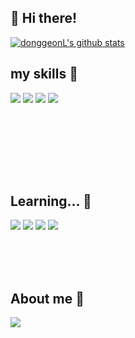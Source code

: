 ## 👋 Hi there!

 [![donggeonL's github stats](https://github-readme-stats.vercel.app/api?username=donggeonL)](https://github.com/anuraghazra/github-readme-stats)


## my skills 👀
<span target="_blank"><img src="https://img.shields.io/badge/DASP-E34F26?style=flat-square&logo=dasp&logoColor=white"/></span>
<a target="_blank"><img src="https://img.shields.io/badge/정보처리기사-E34F26?style=flat-square&logo=&logoColor=white"/></a>
<a target="_blank"><img src="https://img.shields.io/badge/리눅스 마스터 2급-E34F26?style=flat-square&logo=linux&logoColor=white"/></a>
<a target="_blank"><img src="https://img.shields.io/badge/SQLD 2급-E34F26?style=flat-square&logo=&logoColor=white"/></a>

<br/><br/>

<br/><br/><br/>


## Learning... 🌱
<span target="_blank"><img src="https://img.shields.io/badge/spring boot-339933?style=flat-square&logo=springboot&logoColor=white"/></span>
<a target="_blank"><img src="https://img.shields.io/badge/kubernetis-339933?style=flat-square&logo=kubernetis&logoColor=white"/></a>
<a target="_blank"><img src="https://img.shields.io/badge/linux-339933?style=flat-square&logo=linux&logoColor=white"/></a>
<a target="_blank"><img src="https://img.shields.io/badge/react-339933?style=flat-square&logo=react&logoColor=white"/></a>



<br/><br/><br/>
## About me 💞️
<a href="https://www.instagram.com/do.r.dong/" target="_blank"><img src="https://img.shields.io/badge/Instagram-E4405F?style=flat-square&logo=instagram&logoColor=white"/></a>
